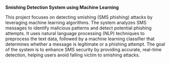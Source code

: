 **Smishing Detection System using Machine Learning**

This project focuses on detecting smishing (SMS phishing) attacks by leveraging machine learning algorithms. The system analyzes SMS messages to identify malicious patterns and detect potential phishing attempts. It uses natural language processing (NLP) techniques to preprocess the text data, followed by a machine learning classifier that determines whether a message is legitimate or a phishing attempt. The goal of the system is to enhance SMS security by providing accurate, real-time detection, helping users avoid falling victim to smishing attacks.
